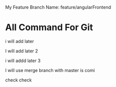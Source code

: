 
My Feature Branch Name:  feature/angularFrontend

All Command For Git
====================

i will add later

I will add later 2

i will addd later 3

I will use merge branch with master is comi

check check 
